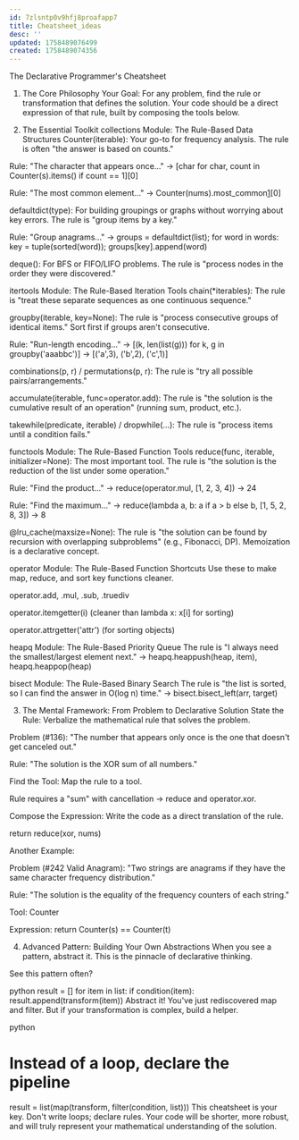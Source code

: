 ```yaml
---
id: 7zlsntp0v9hfj8proafapp7
title: Cheatsheet_ideas
desc: ''
updated: 1758489076499
created: 1758489074356
---
```

The Declarative Programmer's Cheatsheet

1. The Core Philosophy
Your Goal: For any problem, find the rule or transformation that defines the solution. Your code should be a direct expression of that rule, built by composing the tools below.

2. The Essential Toolkit
collections Module: The Rule-Based Data Structures
Counter(iterable): Your go-to for frequency analysis. The rule is often "the answer is based on counts."

Rule: "The character that appears once..." -> [char for char, count in Counter(s).items() if count == 1][0]

Rule: "The most common element..." -> Counter(nums).most_common[1](0)[0]

defaultdict(type): For building groupings or graphs without worrying about key errors. The rule is "group items by a key."

Rule: "Group anagrams..." -> groups = defaultdict(list); for word in words: key = tuple(sorted(word)); groups[key].append(word)

deque(): For BFS or FIFO/LIFO problems. The rule is "process nodes in the order they were discovered."

itertools Module: The Rule-Based Iteration Tools
chain(*iterables): The rule is "treat these separate sequences as one continuous sequence."

groupby(iterable, key=None): The rule is "process consecutive groups of identical items." Sort first if groups aren't consecutive.

Rule: "Run-length encoding..." -> [(k, len(list(g))) for k, g in groupby('aaabbc')] -> [('a',3), ('b',2), ('c',1)]

combinations(p, r) / permutations(p, r): The rule is "try all possible pairs/arrangements."

accumulate(iterable, func=operator.add): The rule is "the solution is the cumulative result of an operation" (running sum, product, etc.).

takewhile(predicate, iterable) / dropwhile(...): The rule is "process items until a condition fails."

functools Module: The Rule-Based Function Tools
reduce(func, iterable, initializer=None): The most important tool. The rule is "the solution is the reduction of the list under some operation."

Rule: "Find the product..." -> reduce(operator.mul, [1, 2, 3, 4]) -> 24

Rule: "Find the maximum..." -> reduce(lambda a, b: a if a > b else b, [1, 5, 2, 8, 3]) -> 8

@lru_cache(maxsize=None): The rule is "the solution can be found by recursion with overlapping subproblems" (e.g., Fibonacci, DP). Memoization is a declarative concept.

operator Module: The Rule-Based Function Shortcuts
Use these to make map, reduce, and sort key functions cleaner.

operator.add, .mul, .sub, .truediv

operator.itemgetter(i) (cleaner than lambda x: x[i] for sorting)

operator.attrgetter('attr') (for sorting objects)

heapq Module: The Rule-Based Priority Queue
The rule is "I always need the smallest/largest element next." -> heapq.heappush(heap, item), heapq.heappop(heap)

bisect Module: The Rule-Based Binary Search
The rule is "the list is sorted, so I can find the answer in O(log n) time." -> bisect.bisect_left(arr, target)

3. The Mental Framework: From Problem to Declarative Solution
State the Rule: Verbalize the mathematical rule that solves the problem.

Problem (#136): "The number that appears only once is the one that doesn't get canceled out."

Rule: "The solution is the XOR sum of all numbers."

Find the Tool: Map the rule to a tool.

Rule requires a "sum" with cancellation -> reduce and operator.xor.

Compose the Expression: Write the code as a direct translation of the rule.

return reduce(xor, nums)

Another Example:

Problem (#242 Valid Anagram): "Two strings are anagrams if they have the same character frequency distribution."

Rule: "The solution is the equality of the frequency counters of each string."

Tool: Counter

Expression: return Counter(s) == Counter(t)

4. Advanced Pattern: Building Your Own Abstractions
When you see a pattern, abstract it. This is the pinnacle of declarative thinking.

See this pattern often?

python
result = []
for item in list:
    if condition(item):
        result.append(transform(item))
Abstract it! You've just rediscovered map and filter. But if your transformation is complex, build a helper.

python

# Instead of a loop, declare the pipeline

result = list(map(transform, filter(condition, list)))
This cheatsheet is your key. Don't write loops; declare rules. Your code will be shorter, more robust, and will truly represent your mathematical understanding of the solution.
